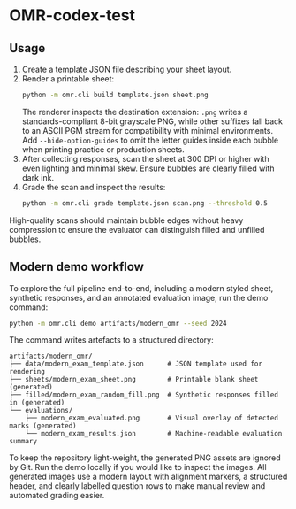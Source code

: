 # OMR-codex-test

## Usage

1. Create a template JSON file describing your sheet layout.
2. Render a printable sheet:
   ```bash
   python -m omr.cli build template.json sheet.png
   ```
   The renderer inspects the destination extension: ``.png`` writes a
   standards-compliant 8-bit grayscale PNG, while other suffixes fall back to an
   ASCII PGM stream for compatibility with minimal environments.
   Add ``--hide-option-guides`` to omit the letter guides inside each bubble when
   printing practice or production sheets.
3. After collecting responses, scan the sheet at 300 DPI or higher with even
   lighting and minimal skew. Ensure bubbles are clearly filled with dark ink.
4. Grade the scan and inspect the results:
   ```bash
   python -m omr.cli grade template.json scan.png --threshold 0.5
   ```

High-quality scans should maintain bubble edges without heavy compression to
ensure the evaluator can distinguish filled and unfilled bubbles.

## Modern demo workflow

To explore the full pipeline end-to-end, including a modern styled sheet,
synthetic responses, and an annotated evaluation image, run the demo command:

```bash
python -m omr.cli demo artifacts/modern_omr --seed 2024
```

The command writes artefacts to a structured directory:

```
artifacts/modern_omr/
├── data/modern_exam_template.json      # JSON template used for rendering
├── sheets/modern_exam_sheet.png        # Printable blank sheet (generated)
├── filled/modern_exam_random_fill.png  # Synthetic responses filled in (generated)
└── evaluations/
    ├── modern_exam_evaluated.png       # Visual overlay of detected marks (generated)
    └── modern_exam_results.json        # Machine-readable evaluation summary
```

To keep the repository light-weight, the generated PNG assets are ignored by
Git. Run the demo locally if you would like to inspect the images. All generated
images use a modern layout with alignment markers, a structured header, and
clearly labelled question rows to make manual review and automated grading
easier.

